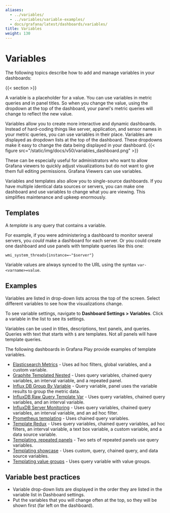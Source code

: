 ```yaml
---
aliases:
  - ../variables/
  - ../variables/variable-examples/
  - docs/grafana/latest/dashboards/variables/
title: Variables
weight: 130
---
```


# Variables

The following topics describe how to add and manage variables in your dashboards:

{{< section >}}

A variable is a placeholder for a value. You can use variables in metric queries and in panel titles. So when you change
the value, using the dropdown at the top of the dashboard, your panel's metric queries will change to reflect the new value.

Variables allow you to create more interactive and dynamic dashboards. Instead of hard-coding things like server, application,
and sensor names in your metric queries, you can use variables in their place. Variables are displayed as dropdown lists at the top of
the dashboard. These dropdowns make it easy to change the data being displayed in your dashboard.
{{< figure src="/static/img/docs/v50/variables_dashboard.png" >}}

These can be especially useful for administrators who want to allow Grafana viewers to quickly adjust visualizations but do not want to give them full editing permissions. Grafana Viewers can use variables.

Variables and templates also allow you to single-source dashboards. If you have multiple identical data sources or servers, you can make one dashboard and use variables to change what you are viewing. This simplifies maintenance and upkeep enormously.

## Templates

A _template_ is any query that contains a variable.

For example, if you were administering a dashboard to monitor several servers, you _could_ make a dashboard for each server. Or you could create one dashboard and use panels with template queries like this one:

```
wmi_system_threads{instance=~"$server"}
```

Variable values are always synced to the URL using the syntax `var-<varname>=value`.

## Examples

Variables are listed in drop-down lists across the top of the screen. Select different variables to see how the visualizations change.

To see variable settings, navigate to **Dashboard Settings > Variables**. Click a variable in the list to see its settings.

Variables can be used in titles, descriptions, text panels, and queries. Queries with text that starts with `$` are templates. Not all panels will have template queries.

The following dashboards in Grafana Play provide examples of template variables.

- [Elasticsearch Metrics](https://play.grafana.org/d/000000014/elasticsearch-metrics?orgId=1) - Uses ad hoc filters, global variables, and a custom variable.
- [Graphite Templated Nested](https://play.grafana.org/d/000000056/graphite-templated-nested?orgId=1) - Uses query variables, chained query variables, an interval variable, and a repeated panel.
- [Influx DB Group By Variable](https://play.grafana.org/d/000000137/influxdb-group-by-variable?orgId=1) - Query variable, panel uses the variable results to group the metric data.
- [InfluxDB Raw Query Template Var](https://play.grafana.org/d/000000083/influxdb-raw-query-template-var?orgId=1) - Uses query variables, chained query variables, and an interval variable.
- [InfluxDB Server Monitoring](https://play.grafana.org/d/AAy9r_bmk/influxdb-server-monitoring?orgId=1) - Uses query variables, chained query variables, an interval variable, and an ad hoc filter.
- [Prometheus templating](https://play.grafana.org/d/000000063/prometheus-templating?orgId=1) - Uses chained query variables.
- [Template Redux](https://play.grafana.org/d/p-k6QtkGz/template-redux?orgId=1) - Uses query variables, chained query variables, ad hoc filters, an interval variable, a text box variable, a custom variable, and a data source variable.
- [Templating, repeated panels](https://play.grafana.org/d/000000025/templating-repeated-panels?orgId=1) - Two sets of repeated panels use query variables.
- [Templating showcase](https://play.grafana.org/d/000000091/templating-showcase?orgId=1) - Uses custom, query, chained query, and data source variables.
- [Templating value groups](https://play.grafana.org/d/000000024/templating-value-groups?orgId=1) - Uses query variable with value groups.

## Variable best practices

- Variable drop-down lists are displayed in the order they are listed in the variable list in Dashboard settings.
- Put the variables that you will change often at the top, so they will be shown first (far left on the dashboard).
